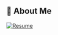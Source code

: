 ## 🎯 About Me
<div>
  <a href="https://www.cake.me/me/yushengchen">
    <img src="https://img.shields.io/badge/📄_Resume-View_My_Profile-brightgreen?style=for-the-badge&logo=cake&logoColor=white" alt="Resume"/>
  </a>
</div>
